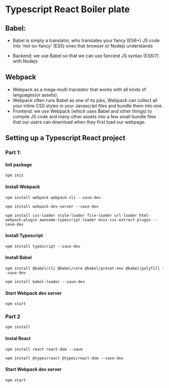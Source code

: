 # Typescript React Boiler plate


## Babel:

- Babel is simply a translator, who translates your fancy (ES6+) JS code into 'not-so-fancy' (ES5) ones that browser or Nodejs understands

- Backend: we use Babel so that we can use fanciest JS syntax (ES6/7) with Nodejs

## Webpack
- Webpack as a mega-multi translator that works with all kinds of languages(or assets).
- Webpack often runs Babel as one of its jobs, Webpack can collect all your inline CSS styles in your Javascript files and bundle them into one.
- Frontend: we use Webpack (which uses Babel and other things) to compile JS code and many other assets into a few small bundle files that our users can download when they first load our webpage.

## Setting up a Typescript React project

### Part 1:
#### Init package
```
npm init
```
#### Install Webpack
```
npm install webpack webpack-cli --save-dev
```

```
npm install webpack-dev-server --save-dev
```

```
npm install css-loader style-loader file-loader url-loader html-webpack-plugin awesome-typescript-loader mini-css-extract-plugin --save-dev
```
#### Install Typescript
```
npm install typescript --save-dev
```
#### Install Babel
```
npm install @babel/cli @babel/core @babel/preset-env @babel/polyfill --save-dev
```
```
npm install babel-loader --save-dev
```
#### Start Webpack dev server
```
npm start
```
### Part 2
```
npm install
```
#### Instal React
```
npm install react react-dom --save
```
```
npm install @types/react @types/react-dom --save-dev
```
#### Start Webpack dev server
```
npm start
```